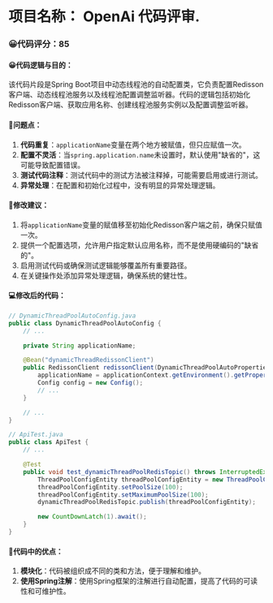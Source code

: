 # 项目名称： OpenAi 代码评审.
### 😀代码评分：85
#### 😀代码逻辑与目的：
该代码片段是Spring Boot项目中动态线程池的自动配置类，它负责配置Redisson客户端、动态线程池服务以及线程池配置调整监听器。代码的逻辑包括初始化Redisson客户端、获取应用名称、创建线程池服务实例以及配置调整监听器。

#### 🤔问题点：
1. **代码重复**：`applicationName`变量在两个地方被赋值，但只应赋值一次。
2. **配置不灵活**：当`spring.application.name`未设置时，默认使用"缺省的"，这可能导致配置错误。
3. **测试代码注释**：测试代码中的测试方法被注释掉，可能需要启用或进行测试。
4. **异常处理**：在配置和初始化过程中，没有明显的异常处理逻辑。

#### 🎯修改建议：
1. 将`applicationName`变量的赋值移至初始化Redisson客户端之前，确保只赋值一次。
2. 提供一个配置选项，允许用户指定默认应用名称，而不是使用硬编码的"缺省的"。
3. 启用测试代码或确保测试逻辑能够覆盖所有重要路径。
4. 在关键操作处添加异常处理逻辑，确保系统的健壮性。

#### 💻修改后的代码：
```java
// DynamicThreadPoolAutoConfig.java
public class DynamicThreadPoolAutoConfig {
    // ...

    private String applicationName;

    @Bean("dynamicThreadRedissonClient")
    public RedissonClient redissonClient(DynamicThreadPoolAutoProperties properties) {
        applicationName = applicationContext.getEnvironment().getProperty("spring.application.name", "defaultApplicationName");
        Config config = new Config();
        // ...
    }

    // ...
}
```

```java
// ApiTest.java
public class ApiTest {
    // ...

    @Test
    public void test_dynamicThreadPoolRedisTopic() throws InterruptedException {
        ThreadPoolConfigEntity threadPoolConfigEntity = new ThreadPoolConfigEntity("dynamic-thread-pool-test-app", "threadPoolExecutor01");
        threadPoolConfigEntity.setPoolSize(100);
        threadPoolConfigEntity.setMaximumPoolSize(100);
        dynamicThreadPoolRedisTopic.publish(threadPoolConfigEntity);

        new CountDownLatch(1).await();
    }
}
``` 

#### 🌟代码中的优点：
1. **模块化**：代码被组织成不同的类和方法，便于理解和维护。
2. **使用Spring注解**：使用Spring框架的注解进行自动配置，提高了代码的可读性和可维护性。